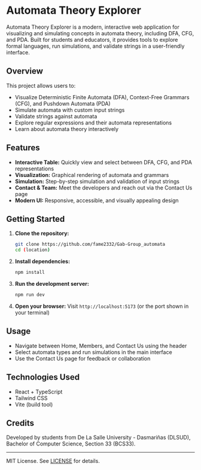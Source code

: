 # Automata Theory Explorer

Automata Theory Explorer is a modern, interactive web application for visualizing and simulating concepts in automata theory, including DFA, CFG, and PDA. Built for students and educators, it provides tools to explore formal languages, run simulations, and validate strings in a user-friendly interface.

## Overview
This project allows users to:
- Visualize Deterministic Finite Automata (DFA), Context-Free Grammars (CFG), and Pushdown Automata (PDA)
- Simulate automata with custom input strings
- Validate strings against automata
- Explore regular expressions and their automata representations
- Learn about automata theory interactively

## Features
- **Interactive Table:** Quickly view and select between DFA, CFG, and PDA representations
- **Visualization:** Graphical rendering of automata and grammars
- **Simulation:** Step-by-step simulation and validation of input strings
- **Contact & Team:** Meet the developers and reach out via the Contact Us page
- **Modern UI:** Responsive, accessible, and visually appealing design

## Getting Started
1. **Clone the repository:**
   ```bash
   git clone https://github.com/fame2332/Gab-Group_automata
   cd (location)
   ```
2. **Install dependencies:**
   ```bash
   npm install
   ```
3. **Run the development server:**
   ```bash
   npm run dev
   ```
4. **Open your browser:**
   Visit `http://localhost:5173` (or the port shown in your terminal)

## Usage
- Navigate between Home, Members, and Contact Us using the header
- Select automata types and run simulations in the main interface
- Use the Contact Us page for feedback or collaboration

## Technologies Used
- React + TypeScript
- Tailwind CSS
- Vite (build tool)

## Credits
Developed by students from De La Salle University - Dasmariñas (DLSUD), Bachelor of Computer Science, Section 33 (BCS33).

---

MIT License. See [LICENSE](LICENSE) for details. 
